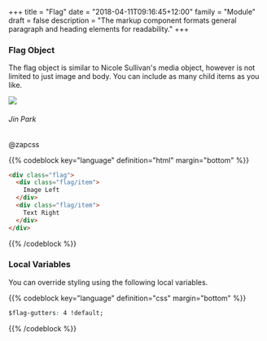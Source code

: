 +++
title = "Flag"
date = "2018-04-11T09:16:45+12:00"
family = "Module"
draft = false
description = "The markup component formats general paragraph and heading elements for readability."
+++

### Flag Object

The flag object is similar to Nicole Sullivan's media object, however is not limited to just image and body. You can include as many child items as you like.

<div class="flag flag-gutter:1">
  <div class="flag/item">
    <img src="https://pbs.twimg.com/profile_images/803356024690216960/CH3i813s_400x400.jpg" class="media border-radius:round media-size:5 fill:primary">
  </div>
  <div class="flag/item">
    <div>
      <h6 class="font-weight:medium color:black font-height:0 margin-bottom:none">Jin Park</h6>
      <span class="font-size:tiny font-height:0">@zapcss</span>
    </div>
  </div>
</div>

{{% codeblock key="language" definition="html" margin="bottom" %}}
```html
<div class="flag">
  <div class="flag/item">
    Image Left
  </div>
  <div class="flag/item">
    Text Right
  </div>
</div>
```
{{% /codeblock %}}

### Local Variables

You can override styling using the following local variables.

{{% codeblock key="language" definition="css" margin="bottom" %}}
```css
$flag-gutters: 4 !default;
```
{{% /codeblock %}}
